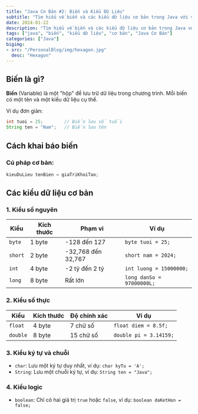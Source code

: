 ```yaml
---
title: "Java Cơ Bản #2: Biến và Kiểu Dữ Liệu"
subtitle: "Tìm hiểu về biến và các kiểu dữ liệu cơ bản trong Java với ví dụ thực tế"
date: 2024-01-22
description: "Tìm hiểu về biến và các kiểu dữ liệu cơ bản trong Java với ví dụ thực tế"
tags: ["java", "biến", "kiểu dữ liệu", "cơ bản", "Java Cơ Bản"]
categories: ["Java"]
bigimg:
- src: "/PersonalBlog/img/hexagon.jpg"
  desc: "Hexagon"
---
```


## Biến là gì?

**Biến** (Variable) là một "hộp" để lưu trữ dữ liệu trong chương trình. Mỗi biến có một tên và một kiểu dữ liệu cụ thể.

Ví dụ đơn giản:
```java
int tuoi = 25;        // Biến lưu số tuổi
String ten = "Nam";   // Biến lưu tên
```

## Cách khai báo biến

### Cú pháp cơ bản:
```java
kieuDuLieu tenBien = giaTriKhoiTao;
```

## Các kiểu dữ liệu cơ bản

### 1. Kiểu số nguyên

| Kiểu | Kích thước | Phạm vi | Ví dụ |
|------|------------|---------|-------|
| `byte` | 1 byte | -128 đến 127 | `byte tuoi = 25;` |
| `short` | 2 byte | -32,768 đến 32,767 | `short nam = 2024;` |
| `int` | 4 byte | -2 tỷ đến 2 tỷ | `int luong = 15000000;` |
| `long` | 8 byte | Rất lớn | `long danSo = 97000000L;` |

### 2. Kiểu số thực

| Kiểu | Kích thước | Độ chính xác | Ví dụ |
|------|------------|--------------|-------|
| `float` | 4 byte | 7 chữ số | `float diem = 8.5f;` |
| `double` | 8 byte | 15 chữ số | `double pi = 3.14159;` |

### 3. Kiểu ký tự và chuỗi

- `char`: Lưu một ký tự duy nhất, ví dụ: `char kyTu = 'A';`
- `String`: Lưu một chuỗi ký tự, ví dụ: `String ten = "Java";`

### 4. Kiểu logic

- `boolean`: Chỉ có hai giá trị `true` hoặc `false`, ví dụ: `boolean daKetHon = false;`
